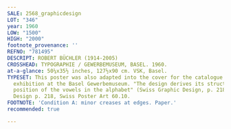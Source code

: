 ```yaml
---
SALE: 2568_graphicdesign
LOT: "346"
year: 1960
LOW: "1500"
HIGH: "2000"
footnote_provenance: ''
REFNO: "781495"
DESCRIPT: ROBERT BÜCHLER (1914-2005)
CROSSHEAD: TYPOGRAPHIE / GEWERBEMUSEUM, BASEL. 1960.
at-a-glance: 50¼x35½ inches, 127½x90 cm. VSK, Basel.
TYPESET: This poster was also adapted into the cover for the catalogue of the <i>Typographie</i>
  exhibition at the Basel Gewerbemuseum. "The design derives its structure from the
  position of the vowels in the alphabet" (Swiss Graphic Design, p. 218). Swiss Graphic
  Design p. 218, Swiss Poster Art 60.10.
FOOTNOTE: 'Condition A: minor creases at edges. Paper.'
recommended: true

---
```

